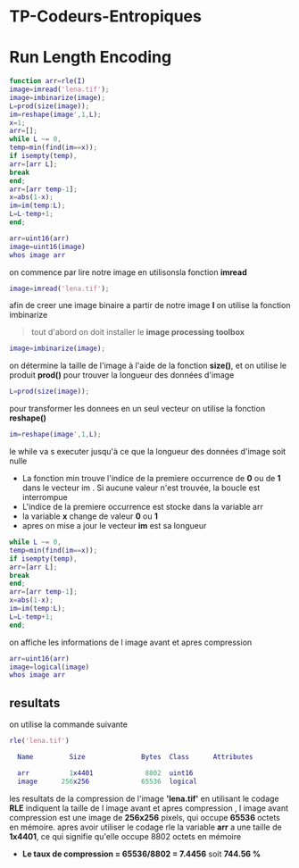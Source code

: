 # TP-Codeurs-Entropiques
# Run Length Encoding

```matlab
function arr=rle(I)
image=imread('lena.tif');
image=imbinarize(image);
L=prod(size(image));
im=reshape(image',1,L);
x=1;
arr=[];
while L ~= 0,
temp=min(find(im==x));
if isempty(temp),
arr=[arr L];
break
end;
arr=[arr temp-1];
x=abs(1-x);
im=im(temp:L);
L=L-temp+1;
end;

arr=uint16(arr)
image=uint16(image)
whos image arr
```
on commence par lire notre image en utilisonsla fonction **imread** 
```matlab
image=imread('lena.tif');
```
afin de creer une image binaire a partir de notre image **I** on utilise la fonction imbinarize
> tout d'abord on doit installer le **image processing toolbox**
```matlab
image=imbinarize(image);
```
on détermine la taille de l'image à l'aide de la fonction **size()**, et on utilise le produit **prod()** pour trouver la longueur des données d'image
```matlab
L=prod(size(image));
```
pour transformer les donnees en un seul vecteur on utilise la fonction **reshape()**
```matlab
im=reshape(image',1,L);
```
le while va s executer jusqu'à ce que la longueur des données d'image soit nulle
- La fonction min trouve l'indice de la premiere occurrence de **0** ou de **1** dans le vecteur im . Si aucune valeur n'est trouvée, la boucle est interrompue
- L'indice de la premiere occurrence est stocke dans la variable arr
- la variable **x** change de valeur **0** ou **1**
- apres on mise a jour le vecteur **im** est sa longueur
```matlab
while L ~= 0,
temp=min(find(im==x));
if isempty(temp),
arr=[arr L];
break
end;
arr=[arr temp-1];
x=abs(1-x);
im=im(temp:L);
L=L-temp+1;
end;
```
on affiche les informations de l image avant et apres compression
```matlab
arr=uint16(arr)
image=logical(image)
whos image arr
```
## resultats 
on utilise la commande suivante 
```matlab
rle('lena.tif')
```
```matlab
  Name         Size              Bytes  Class      Attributes

  arr          1x4401             8802  uint16               
  image      256x256             65536  logical   
```
les resultats de la compression de l'image **'lena.tif'** en utilisant le codage **RLE** indiquent la taille de l image avant et apres compression , l image avant compression est une image de **256x256** pixels, qui occupe **65536** octets en mémoire. apres avoir utiliser le codage rle la variable **arr** a une taille de **1x4401**, ce qui signifie qu'elle occupe 8802 octets en mémoire
- **Le taux de compression = 65536/8802 = 7.4456** soit **744.56 %**
